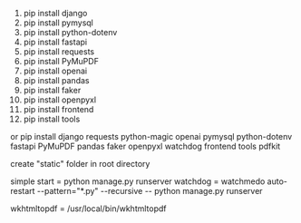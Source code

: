 1. pip install django
2. pip install pymysql
3. pip install python-dotenv
4. pip install fastapi
5. pip install requests
6. pip install PyMuPDF
7. pip install openai
8. pip install pandas
9. pip install faker
10. pip install openpyxl
12. pip install frontend
13. pip install tools

or 
pip install django requests python-magic openai pymysql python-dotenv fastapi PyMuPDF pandas faker openpyxl watchdog frontend tools pdfkit



create "static" folder in root directory

simple start = python manage.py runserver
watchdog = watchmedo auto-restart --pattern="*.py" --recursive -- python manage.py runserver

wkhtmltopdf = /usr/local/bin/wkhtmltopdf